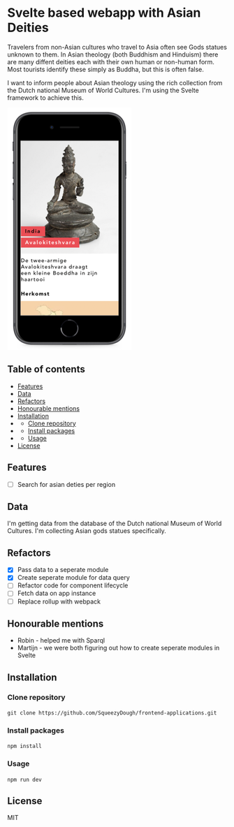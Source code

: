 # Svelte based webapp with Asian Deities
Travelers from non-Asian cultures who travel to Asia often see Gods statues unknown to them. In Asian theology (both Buddhism and Hinduism) there are many diffent deities each with their own human or non-human form. Most tourists identify these simply as Buddha, but this is often false. 

I want to inform people about Asian theology using the rich collection from the Dutch national Museum of World Cultures. I'm using the Svelte framework to achieve this.

![](https://github.com/SqueezyDough/frontend-applications/blob/master/wiki/proto.png?)

## Table of contents
* [Features](#Features)
* [Data](#Data)
* [Refactors](#Refactors)
* [Honourable mentions](#Honourable-Mentions)
* [Installation](#Installation)
* * [Clone repository](#Clone-repo)
* * [Install packages](#Packages)
* * [Usage](#Usage)
* [License](#License)

<a name="Features"></a>
## Features
- [ ] Search for asian deties per region

<a name="Data"></a>
## Data
I'm getting data from the database of the Dutch national Museum of World Cultures. I'm collecting Asian gods statues specifically.

<a name="Refactors"></a>
## Refactors
- [X] Pass data to a seperate module
- [X] Create seperate module for data query
- [ ] Refactor code for component lifecycle
- [ ] Fetch data on app instance
- [ ] Replace rollup with webpack

<a name="Honourable-Mentions"></a>
## Honourable mentions
* Robin - helped me with Sparql
* Martijn - we were both figuring out how to create seperate modules in Svelte

<a name="Installation"></a>
## Installation

  <a name="Clone-repo"></a>
  ### Clone repository
  `git clone https://github.com/SqueezyDough/frontend-applications.git`

  <a name="Packages"></a>
  ### Install packages
  `npm install`

  <a name="Usage"></a>
  ### Usage 
  `npm run dev`

<a name="License"></a>
## License 
MIT
